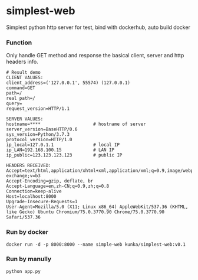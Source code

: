 # simplest-web
Simplest python http server for test, bind with dockerhub, auto build docker

### Function

Only handle GET method and response the basical client, server and http headers info.

```
# Result demo
CLIENT VALUES:
client_address=('127.0.0.1', 55574) (127.0.0.1)
command=GET
path=/
real path=/
query=
request_version=HTTP/1.1

SERVER VALUES:
hostname=****                    # hostname of server
server_version=BaseHTTP/0.6
sys_version=Python/3.7.3
protocol_version=HTTP/1.0
ip_local=127.0.1.1               # local IP
ip_LAN=192.168.100.15            # LAN IP
ip_public=123.123.123.123        # public IP

HEADERS RECEIVED:
Accept=text/html,application/xhtml+xml,application/xml;q=0.9,image/webp,image/apng,*/*;q=0.8,application/signed-exchange;v=b3
Accept-Encoding=gzip, deflate, br
Accept-Language=en,zh-CN;q=0.9,zh;q=0.8
Connection=keep-alive
Host=localhost:8000
Upgrade-Insecure-Requests=1
User-Agent=Mozilla/5.0 (X11; Linux x86_64) AppleWebKit/537.36 (KHTML, like Gecko) Ubuntu Chromium/75.0.3770.90 Chrome/75.0.3770.90 Safari/537.36
```

### Run by docker

`docker run -d -p 8000:8000 --name simple-web kunka/simplest-web:v0.1`

### Run by manully

`python app.py`

